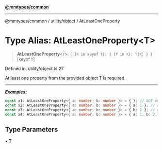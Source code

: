[**@mmtypes/common**](../../../README.md)

***

[@mmtypes/common](../../../modules.md) / [utility/object](../README.md) / AtLeastOneProperty

# Type Alias: AtLeastOneProperty\<T\>

> **AtLeastOneProperty**\<`T`\>: `{ [K in keyof T]: { [P in K]: T[K] } }`\[keyof `T`\]

Defined in: utility/object.ts:27

At least one property from the provided object T is required.

---
_**Examples:**_
```typescript
const x1: AtLeastOneProperty<{ a: number; b: number }> = { }; // NOT ok
const x2: AtLeastOneProperty<{ a: number; b: number }> = { a: 1 }; // ok
const x3: AtLeastOneProperty<{ a: number; b: number }> = { b: 2 }; // ok
const x4: AtLeastOneProperty<{ a: number; b: number }> = { a: 1, b: 2, c: 3 }; // NOT ok
```

## Type Parameters

• **T**
